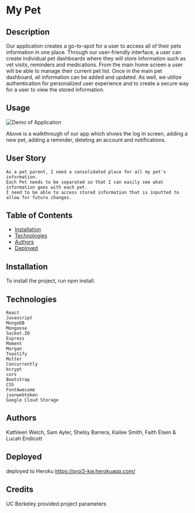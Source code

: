 # My Pet

  
## Description
  Our application creates a go-to-spot for a user to access all of their pets information in one place. Through our user-friendly interface, a user can create individual pet dashboards where they will store information such as vet visits, reminders and medications. From the main home screen a user will be able to manage their current pet list. Once in the main pet dashboard, all information can be added and updated. As well, we utilize authentication for personalized user experience and to create a secure way for a user to view the stored information.


## Usage
  
  ![Demo of Application](client/public/images/MyPet.gif)

  Above is a walkthrough of our app which shows the log in screen, adding a new pet, adding a reminder, deleting an account and notifications.

## User Story
```
As a pet parent, I need a consolidated place for all my pet's information.
Each Pet needs to be separated so that I can easily see what information goes with each pet.
I need to be able to access stored information that is inputted to allow for future changes.

```
## Table of Contents
- [Installation](#installation)
- [Technologies](#technologies)
- [Authors](#authors)
- [Deployed](#deployed)
  
## Installation
  To install the project, run npm install.
  
## Technologies
```
React
Javascript
MongoDB
Mongoose
Socket.IO
Express
Moment
Morgan
Toastify
Multer
Concurrently
bcrypt
cors
Bootstrap
CSS
FontAwesome
jsonwebtoken
Google Cloud Storage
```

## Authors 
  Kathleen Welch, Sam Ayler, Shelsy Barrera, Kailee Smith, Faith Elsen & Lucah Endicott

## Deployed
deployed to Heroku 
https://proj3-kw.herokuapp.com/
  
  
## Credits
UC Berkeley provided project parameters

